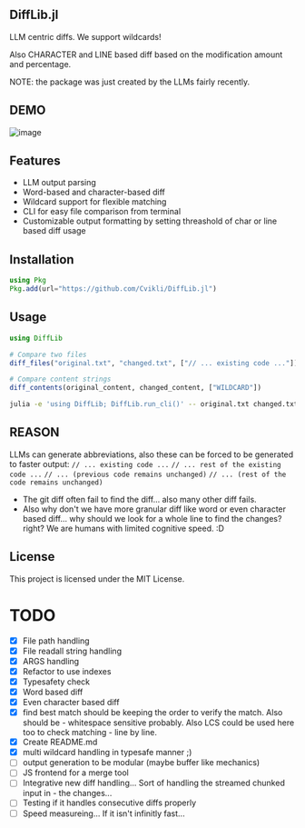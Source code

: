 ## DiffLib.jl

LLM centric diffs. We support wildcards! 

Also CHARACTER and LINE based diff based on the modification amount and percentage. 

NOTE: the package was just created by the LLMs fairly recently.

## DEMO
![image](https://github.com/user-attachments/assets/693e9070-7ca0-4232-9ee9-03e9795f0b62)

## Features
- LLM output parsing
- Word-based and character-based diff
- Wildcard support for flexible matching
- CLI for easy file comparison from terminal
- Customizable output formatting by setting threashold of char or line based diff usage

## Installation

```julia
using Pkg
Pkg.add(url="https://github.com/Cvikli/DiffLib.jl")
```

## Usage

```julia
using DiffLib

# Compare two files
diff_files("original.txt", "changed.txt", ["// ... existing code ..."])

# Compare content strings
diff_contents(original_content, changed_content, ["WILDCARD"])
```

```sh
julia -e 'using DiffLib; DiffLib.run_cli()' -- original.txt changed.txt -w "// ... existing code ..."
```

## REASON
LLMs can generate abbreviations, also these can be forced to be generated to faster output:
`// ... existing code ...`
`// ... rest of the existing code ...`
`// ... (previous code remains unchanged)`
`// ... (rest of the code remains unchanged)`
- The git diff often fail to find the diff... also many other diff fails. 
- Also why don't we have more granular diff like word or even character based diff... why should we look for a whole line to find the changes? right? We are humans with limited cognitive speed. :D

## License

This project is licensed under the MIT License.


# TODO
- [x] File path handling
- [x] File readall string handling
- [x] ARGS handling
- [x] Refactor to use indexes
- [x] Typesafety check
- [x] Word based diff
- [x] Even character based diff
- [x] find best match should be keeping the order to verify the match. Also should be - whitespace sensitive probably. Also LCS could be used here too to check matching - line by line.
- [x] Create README.md
- [x] multi wildcard handling in typesafe manner ;)
- [ ] output generation to be modular (maybe buffer like mechanics)
- [ ] JS frontend for a merge tool
- [ ] Integrative new diff handling... Sort of handling the streamed chunked input in - the changes...
- [ ] Testing if it handles consecutive diffs properly
- [ ] Speed measureing... If it isn't infinitly fast...
